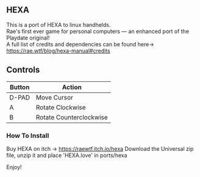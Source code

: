 ## HEXA

This is a port of HEXA to linux handhelds.  
Rae's first ever game for personal computers — an enhanced port of the Playdate original!  
A full list of credits and dependencies can be found here-> https://rae.wtf/blog/hexa-manual#credits  

## Controls

| Button | Action                 |
| ------ | ---------------------- |
| D-PAD  | Move Cursor            |
| A      | Rotate Clockwise       |
| B      | Rotate Counterclockwise|

### How To Install  

Buy HEXA on itch -> https://raewtf.itch.io/hexa
Download the Universal zip file, unzip it and place 'HEXA.love' in ports/hexa

Enjoy!
